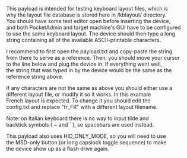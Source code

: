 This payload is intended for testing keyboard layout files, which is  
why the layout file database is stored here in /kblayout/ directory.  
You should have some text editor open before inserting the device,  
and both PocketAdmin and target machine's GUI have to be configured  
to use the same keyboard layout. The device should then type a long  
string containing all of the available ASCII-printable characters.  
  
I recommend to first open the payload.txt and copy-paste the string  
from there to serve as a reference. Then, you should move your cursor  
to the line below and plug the device in. If everything went well,  
the string that was typed in by the device would be the same as the  
reference string above.  
  
If any characters are not the same as above you should either use a  
different layout file, or modify it so it works. In this example  
French layout is expected. To change it you should edit the  
config.txt and replace "fr_FR" with a different layout filename.  
  
Note: on Italian keyboard there is no way to input tilde and  
backtick symbols ( ~ and ` ), so spacebars are used instead.  
  
This payload also uses HID_ONLY_MODE, so you will need to use  
the MSD-only button (or long capslock toggle sequence) to make  
the device show up as a flash drive again.  
  